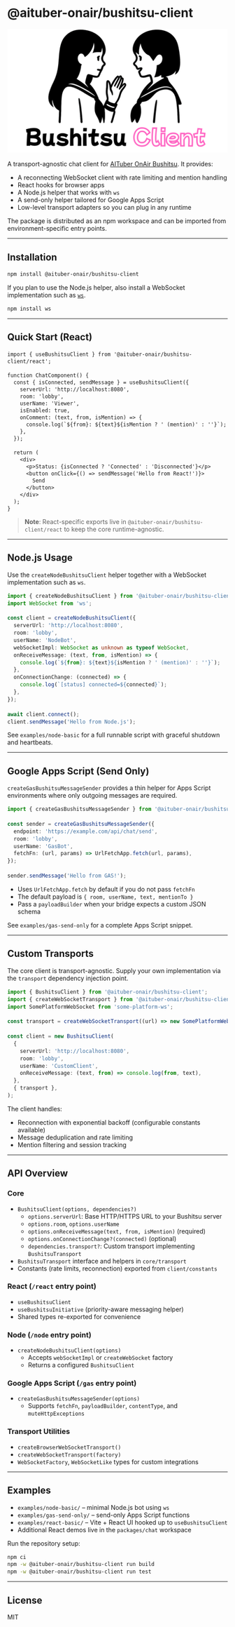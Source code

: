 # @aituber-onair/bushitsu-client

![@aituber-onair/bushitsu-client logo](./images/aituber-onair-bushitsu-client.png)

A transport-agnostic chat client for [AITuber OnAir Bushitsu](https://github.com/shinshin86/aituber-onair-bushitsu). It provides:

- A reconnecting WebSocket client with rate limiting and mention handling
- React hooks for browser apps
- A Node.js helper that works with `ws`
- A send-only helper tailored for Google Apps Script
- Low-level transport adapters so you can plug in any runtime

The package is distributed as an npm workspace and can be imported from environment-specific entry points.

---

## Installation

```bash
npm install @aituber-onair/bushitsu-client
```

If you plan to use the Node.js helper, also install a WebSocket implementation such as [`ws`](https://www.npmjs.com/package/ws).

```bash
npm install ws
```

---

## Quick Start (React)

```tsx
import { useBushitsuClient } from '@aituber-onair/bushitsu-client/react';

function ChatComponent() {
  const { isConnected, sendMessage } = useBushitsuClient({
    serverUrl: 'http://localhost:8080',
    room: 'lobby',
    userName: 'Viewer',
    isEnabled: true,
    onComment: (text, from, isMention) => {
      console.log(`${from}: ${text}${isMention ? ' (mention)' : ''}`);
    },
  });

  return (
    <div>
      <p>Status: {isConnected ? 'Connected' : 'Disconnected'}</p>
      <button onClick={() => sendMessage('Hello from React!')}>
        Send
      </button>
    </div>
  );
}
```

> **Note**: React-specific exports live in `@aituber-onair/bushitsu-client/react` to keep the core runtime-agnostic.

---

## Node.js Usage

Use the `createNodeBushitsuClient` helper together with a WebSocket implementation such as `ws`.

```ts
import { createNodeBushitsuClient } from '@aituber-onair/bushitsu-client/node';
import WebSocket from 'ws';

const client = createNodeBushitsuClient({
  serverUrl: 'http://localhost:8080',
  room: 'lobby',
  userName: 'NodeBot',
  webSocketImpl: WebSocket as unknown as typeof WebSocket,
  onReceiveMessage: (text, from, isMention) => {
    console.log(`${from}: ${text}${isMention ? ' (mention)' : ''}`);
  },
  onConnectionChange: (connected) => {
    console.log(`[status] connected=${connected}`);
  },
});

await client.connect();
client.sendMessage('Hello from Node.js');
```

See `examples/node-basic` for a full runnable script with graceful shutdown and heartbeats.

---

## Google Apps Script (Send Only)

`createGasBushitsuMessageSender` provides a thin helper for Apps Script environments where only outgoing messages are required.

```ts
import { createGasBushitsuMessageSender } from '@aituber-onair/bushitsu-client/gas';

const sender = createGasBushitsuMessageSender({
  endpoint: 'https://example.com/api/chat/send',
  room: 'lobby',
  userName: 'GasBot',
  fetchFn: (url, params) => UrlFetchApp.fetch(url, params),
});

sender.sendMessage('Hello from GAS!');
```

- Uses `UrlFetchApp.fetch` by default if you do not pass `fetchFn`
- The default payload is `{ room, userName, text, mentionTo }`
- Pass a `payloadBuilder` when your bridge expects a custom JSON schema

See `examples/gas-send-only` for a complete Apps Script snippet.

---

## Custom Transports

The core client is transport-agnostic. Supply your own implementation via the `transport` dependency injection point.

```ts
import { BushitsuClient } from '@aituber-onair/bushitsu-client';
import { createWebSocketTransport } from '@aituber-onair/bushitsu-client';
import SomePlatformWebSocket from 'some-platform-ws';

const transport = createWebSocketTransport((url) => new SomePlatformWebSocket(url));

const client = new BushitsuClient(
  {
    serverUrl: 'http://localhost:8080',
    room: 'lobby',
    userName: 'CustomClient',
    onReceiveMessage: (text, from) => console.log(from, text),
  },
  { transport },
);
```

The client handles:

- Reconnection with exponential backoff (configurable constants available)
- Message deduplication and rate limiting
- Mention filtering and session tracking

---

## API Overview

### Core

- `BushitsuClient(options, dependencies?)`
  - `options.serverUrl`: Base HTTP/HTTPS URL to your Bushitsu server
  - `options.room`, `options.userName`
  - `options.onReceiveMessage(text, from, isMention)` (required)
  - `options.onConnectionChange?(connected)` (optional)
  - `dependencies.transport?`: Custom transport implementing `BushitsuTransport`
- `BushitsuTransport` interface and helpers in `core/transport`
- Constants (rate limits, reconnection) exported from `client/constants`

### React (`/react` entry point)

- `useBushitsuClient`
- `useBushitsuInitiative` (priority-aware messaging helper)
- Shared types re-exported for convenience

### Node (`/node` entry point)

- `createNodeBushitsuClient(options)`
  - Accepts `webSocketImpl` or `createWebSocket` factory
  - Returns a configured `BushitsuClient`

### Google Apps Script (`/gas` entry point)

- `createGasBushitsuMessageSender(options)`
  - Supports `fetchFn`, `payloadBuilder`, `contentType`, and `muteHttpExceptions`

### Transport Utilities

- `createBrowserWebSocketTransport()`
- `createWebSocketTransport(factory)`
- `WebSocketFactory`, `WebSocketLike` types for custom integrations

---

## Examples

- `examples/node-basic/` – minimal Node.js bot using `ws`
- `examples/gas-send-only/` – send-only Apps Script functions
- `examples/react-basic/` – Vite + React UI hooked up to `useBushitsuClient`
- Additional React demos live in the `packages/chat` workspace

Run the repository setup:

```bash
npm ci
npm -w @aituber-onair/bushitsu-client run build
npm -w @aituber-onair/bushitsu-client run test
```

---

## License

MIT
